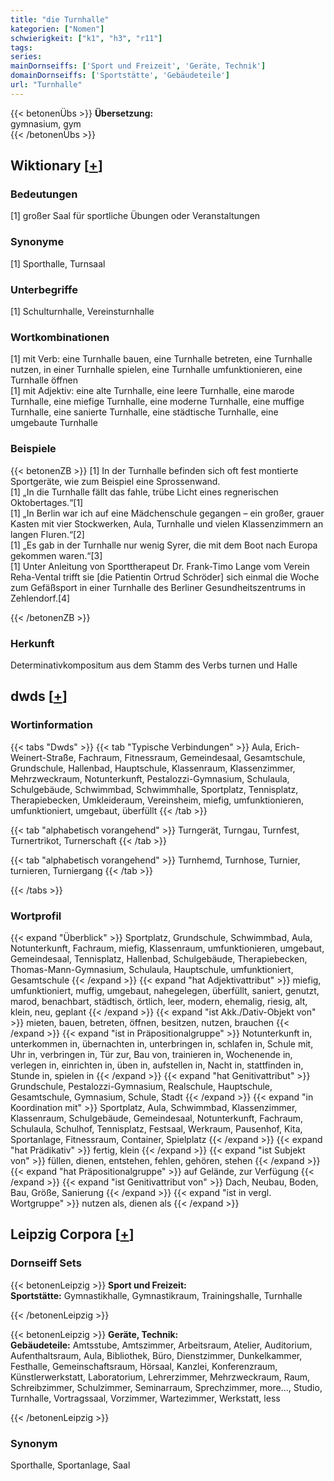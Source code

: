 ```yaml
---
title: "die Turnhalle"
kategorien: ["Nomen"]
schwierigkeit: ["k1", "h3", "r11"]
tags:
series:
mainDornseiffs: ['Sport und Freizeit', 'Geräte, Technik']
domainDornseiffs: ['Sportstätte', 'Gebäudeteile']
url: "Turnhalle"
---
```


{{< betonenÜbs >}}
**Übersetzung:**  
gymnasium, gym  
{{< /betonenÜbs >}}

## Wiktionary [[+](https://de.wiktionary.org/wiki/Turnhalle)]

### Bedeutungen
[1] großer Saal für sportliche Übungen oder Veranstaltungen  

### Synonyme
[1] Sporthalle, Turnsaal  

### Unterbegriffe
[1] Schulturnhalle, Vereinsturnhalle  

### Wortkombinationen
[1] mit Verb: eine Turnhalle bauen, eine Turnhalle betreten, eine Turnhalle nutzen, in einer Turnhalle spielen, eine Turnhalle umfunktionieren, eine Turnhalle öffnen  
[1] mit Adjektiv: eine alte Turnhalle, eine leere Turnhalle, eine marode Turnhalle, eine miefige Turnhalle, eine moderne Turnhalle, eine muffige Turnhalle, eine sanierte Turnhalle, eine städtische Turnhalle, eine umgebaute Turnhalle  

### Beispiele
{{< betonenZB >}}
[1] In der Turnhalle befinden sich oft fest montierte Sportgeräte, wie zum Beispiel eine Sprossenwand.  
[1] „In die Turnhalle fällt das fahle, trübe Licht eines regnerischen Oktobertages.“[1]  
[1] „In Berlin war ich auf eine Mädchenschule gegangen – ein großer, grauer Kasten mit vier Stockwerken, Aula, Turnhalle und vielen Klassenzimmern an langen Fluren.“[2]  
[1] „Es gab in der Turnhalle nur wenig Syrer, die mit dem Boot nach Europa gekommen waren.“[3]  
[1] Unter Anleitung von Sporttherapeut Dr. Frank-Timo Lange vom Verein Reha-Vental trifft sie [die Patientin Ortrud Schröder] sich einmal die Woche zum Gefäßsport in einer Turnhalle des Berliner Gesundheitszentrums in Zehlendorf.[4]  

{{< /betonenZB >}}
### Herkunft
Determinativkompositum aus dem Stamm des Verbs turnen und Halle  



## dwds [[+](https://www.dwds.de/wb/Turnhalle)]

### Wortinformation
{{< tabs "Dwds" >}}
{{< tab "Typische Verbindungen" >}}
Aula, Erich-Weinert-Straße, Fachraum, Fitnessraum, Gemeindesaal, Gesamtschule, Grundschule, Hallenbad, Hauptschule, Klassenraum, Klassenzimmer, Mehrzweckraum, Notunterkunft, Pestalozzi-Gymnasium, Schulaula, Schulgebäude, Schwimmbad, Schwimmhalle, Sportplatz, Tennisplatz, Therapiebecken, Umkleideraum, Vereinsheim, miefig, umfunktionieren, umfunktioniert, umgebaut, überfüllt
{{< /tab >}}

{{< tab "alphabetisch vorangehend" >}}
Turngerät, Turngau, Turnfest, Turnertrikot, Turnerschaft
{{< /tab >}}

{{< tab "alphabetisch vorangehend" >}}
Turnhemd, Turnhose, Turnier, turnieren, Turniergang
{{< /tab >}}

{{< /tabs >}}

### Wortprofil
{{< expand "Überblick" >}} Sportplatz, Grundschule, Schwimmbad, Aula, Notunterkunft, Fachraum, miefig, Klassenraum, umfunktionieren, umgebaut, Gemeindesaal, Tennisplatz, Hallenbad, Schulgebäude, Therapiebecken, Thomas-Mann-Gymnasium, Schulaula, Hauptschule, umfunktioniert, Gesamtschule {{< /expand >}}
{{< expand "hat Adjektivattribut" >}} miefig, umfunktioniert, muffig, umgebaut, nahegelegen, überfüllt, saniert, genutzt, marod, benachbart, städtisch, örtlich, leer, modern, ehemalig, riesig, alt, klein, neu, geplant {{< /expand >}}
{{< expand "ist Akk./Dativ-Objekt von" >}} mieten, bauen, betreten, öffnen, besitzen, nutzen, brauchen {{< /expand >}}
{{< expand "ist in Präpositionalgruppe" >}} Notunterkunft in, unterkommen in, übernachten in, unterbringen in, schlafen in, Schule mit, Uhr in, verbringen in, Tür zur, Bau von, trainieren in, Wochenende in, verlegen in, einrichten in, üben in, aufstellen in, Nacht in, stattfinden in, Stunde in, spielen in {{< /expand >}}
{{< expand "hat Genitivattribut" >}} Grundschule, Pestalozzi-Gymnasium, Realschule, Hauptschule, Gesamtschule, Gymnasium, Schule, Stadt {{< /expand >}}
{{< expand "in Koordination mit" >}} Sportplatz, Aula, Schwimmbad, Klassenzimmer, Klassenraum, Schulgebäude, Gemeindesaal, Notunterkunft, Fachraum, Schulaula, Schulhof, Tennisplatz, Festsaal, Werkraum, Pausenhof, Kita, Sportanlage, Fitnessraum, Container, Spielplatz {{< /expand >}}
{{< expand "hat Prädikativ" >}} fertig, klein {{< /expand >}}
{{< expand "ist Subjekt von" >}} füllen, dienen, entstehen, fehlen, gehören, stehen {{< /expand >}}
{{< expand "hat Präpositionalgruppe" >}} auf Gelände, zur Verfügung {{< /expand >}}
{{< expand "ist Genitivattribut von" >}} Dach, Neubau, Boden, Bau, Größe, Sanierung {{< /expand >}}
{{< expand "ist in vergl. Wortgruppe" >}} nutzen als, dienen als {{< /expand >}}

## Leipzig Corpora [[+](https://corpora.uni-leipzig.de/en/res?word=Turnhalle&corpusId=deu_newscrawl-public_2018)]

### Dornseiff Sets
{{< betonenLeipzig >}}
**Sport und Freizeit:**  
**Sportstätte:** Gymnastikhalle, Gymnastikraum, Trainingshalle, Turnhalle  

{{< /betonenLeipzig >}}


{{< betonenLeipzig >}}
**Geräte, Technik:**  
**Gebäudeteile:** Amtsstube, Amtszimmer, Arbeitsraum, Atelier, Auditorium, Aufenthaltsraum, Aula, Bibliothek, Büro, Dienstzimmer, Dunkelkammer, Festhalle, Gemeinschaftsraum, Hörsaal, Kanzlei, Konferenzraum, Künstlerwerkstatt, Laboratorium, Lehrerzimmer, Mehrzweckraum, Raum, Schreibzimmer, Schulzimmer, Seminarraum, Sprechzimmer, more..., Studio, Turnhalle, Vortragssaal, Vorzimmer, Wartezimmer, Werkstatt, less  

{{< /betonenLeipzig >}}

### Synonym
Sporthalle, Sportanlage, Saal

